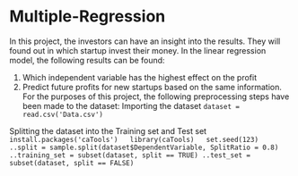 # Multiple-Regression
In this project, the investors can have an insight into the results. They will found out in which startup invest their money.
In the linear regression model, the following results can be found:
1. Which independent variable has the highest effect on the profit
2. Predict future profits for new startups based on the same information.
For the purposes of this project, the following preprocessing steps have been made to the dataset:
Importing the dataset
`dataset = read.csv('Data.csv')`

Splitting the dataset into the Training set and Test set
`install.packages('caTools')  
  library(caTools)  
  set.seed(123)  
..split = sample.split(dataset$DependentVariable, SplitRatio = 0.8)
..training_set = subset(dataset, split == TRUE)
..test_set = subset(dataset, split == FALSE)`
